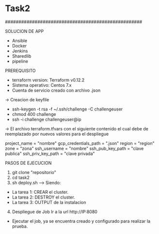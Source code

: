 # Task2
###################################################

SOLUCION DE APP

- Ansible
- Docker
- Jenkins
- Sharedlib
- pipeline

PREREQUISITO

- terraform version: Terraform v0.12.2
- Sistema operativo: Centos 7.x
- Cuenta de servicio creado con archivo .json

-> Creacion de keyfile

- ssh-keygen -t rsa -f ~/.ssh/challenge -C challengeuser
- chmod 400 challenge
- ssh -i challenge challengeuser@ip

-> El archivo terraform.tfvars con el siguiente contenido el cual debe de reemplazado por nuevos valores para el despliegue

project_name         = "nombre"
gcp_credentials_path  = ".json"
region               = "region"
zone                 = "zona"
ssh_username         = "nombre"
ssh_pub_key_path     = "clave publica"
ssh_priv_key_path     = "clave privada"

PASOS DE EJECUCION

1) git clone "repositorio"
2) cd task2
3) sh deploy.sh --> Siendo:
- La tarea 1: CREAR el cluster.
- La tarea 2: DESTROY el cluster.
- La tarea 3: OUTPUT de la instalacion

4) Despliegue de Job
Ir a la url http://IP:8080
- Ejecutar el job, ya se encuentra creado y configurado para realizar la prueba.
